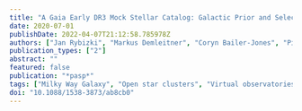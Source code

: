 ```yaml
---
title: "A Gaia Early DR3 Mock Stellar Catalog: Galactic Prior and Selection Function"
date: 2020-07-01
publishDate: 2022-04-07T21:12:58.785978Z
authors: ["Jan Rybizki", "Markus Demleitner", "Coryn Bailer-Jones", "Piero Dal Tio", "Tristan Cantat-Gaudin", "Morgan Fouesneau", "Yang Chen", "René Andrae", "Léo Girardi", "Sanjib Sharma"]
publication_types: ["2"]
abstract: ""
featured: false
publication: "*pasp*"
tags: ["Milky Way Galaxy", "Open star clusters", "Virtual observatories", "Stellar evolutionary models", "Interstellar dust extinction", "1054", "1160", "1774", "2046", "837", "Astrophysics - Instrumentation and Methods for Astrophysics", "Astrophysics - Astrophysics of Galaxies", "Astrophysics - Solar and Stellar Astrophysics"]
doi: "10.1088/1538-3873/ab8cb0"
---
```


